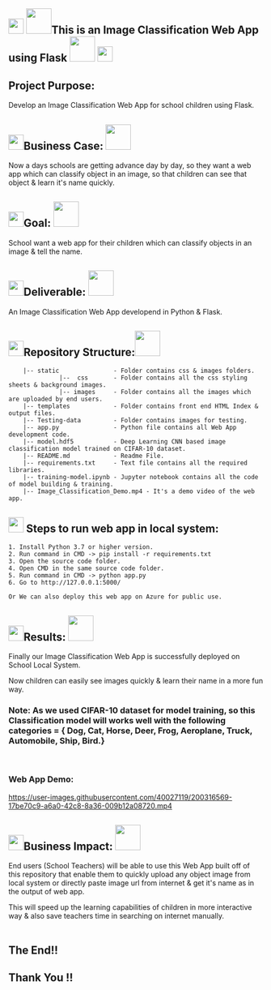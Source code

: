 ## <img src="https://media.giphy.com/media/hvRJCLFzcasrR4ia7z/giphy.gif" width="30px"> <img src = "https://media2.giphy.com/media/3OsFzorSZSUZcvo6UC/giphy.gif?cid=ecf05e47sjg7d63iong5jbzedhgn4btt0fekifdb0xv486im&rid=giphy.gif&ct=g" width="50px" height="50px">This is an Image Classification Web App using Flask <img src = "https://media2.giphy.com/media/3OsFzorSZSUZcvo6UC/giphy.gif?cid=ecf05e47sjg7d63iong5jbzedhgn4btt0fekifdb0xv486im&rid=giphy.gif&ct=g" width="50px" height="50px"> <img src="https://media.giphy.com/media/hvRJCLFzcasrR4ia7z/giphy.gif" width="30px">


## Project Purpose: 
Develop an Image Classification Web App for school children using Flask.

## <img src="https://media.giphy.com/media/hvRJCLFzcasrR4ia7z/giphy.gif" width="30px">Business Case: <img src="https://media0.giphy.com/media/2fIbmaiOnI3VlQFZEq/giphy.gif?cid=ecf05e470igd09tdexty0glpwfczouo2kwwjkd3q16k4b5pd&rid=giphy.gif&ct=g" width="50px" height="50px">
Now a days schools are getting advance day by day, so they want a web app which can classify object in an image, so that children can see that object & learn it's name quickly.

## <img src="https://media.giphy.com/media/hvRJCLFzcasrR4ia7z/giphy.gif" width="30px">Goal: <img src= "https://media1.giphy.com/media/4K3l1JI3hRaguOsX3k/giphy.gif?cid=ecf05e47ci4ikrl6skvsw1v25tkp45ksklz2qp6620iuebma&rid=giphy.gif&ct=g" width="50px" height="50px"> 
School want a web app for their children which can classify objects in an image & tell the name. 

## <img src="https://media.giphy.com/media/hvRJCLFzcasrR4ia7z/giphy.gif" width="30px">Deliverable: <img src = "https://media2.giphy.com/media/3OsFzorSZSUZcvo6UC/giphy.gif?cid=ecf05e47sjg7d63iong5jbzedhgn4btt0fekifdb0xv486im&rid=giphy.gif&ct=g" width="50px" height="50px">
An Image Classification Web App developend in Python & Flask.

## <img src="https://media.giphy.com/media/hvRJCLFzcasrR4ia7z/giphy.gif" width="30px">Repository Structure:<img src="https://media0.giphy.com/media/9xv3zWsl4IJxYlzdVc/giphy.gif?cid=ecf05e47umbj9rn1tumml27lbnoow89h3ahgq08687taxbqb&rid=giphy.gif&ct=g" width="50px" height="50px">
~~~~~~~
    |-- static               - Folder contains css & images folders.
              |--  css       - Folder contains all the css styling sheets & background images.
              |-- images     - Folder contains all the images which are uploaded by end users.
    |-- templates            - Folder contains front end HTML Index & output files.
    |-- Testing-data         - Folder contains images for testing.
    |-- app.py               - Python file contains all Web App development code.
    |-- model.hdf5           - Deep Learning CNN based image classification model trained on CIFAR-10 dataset. 
    |-- README.md            - Readme File.
    |-- requirements.txt     - Text file contains all the required libraries.
    |-- training-model.ipynb - Jupyter notebook contains all the code of model building & training.
    |-- Image_Classification_Demo.mp4 - It's a demo video of the web app. 
~~~~~~~

## <img src="https://media.giphy.com/media/hvRJCLFzcasrR4ia7z/giphy.gif" width="30px"> Steps to run web app in local system: 
    1. Install Python 3.7 or higher version.
    2. Run command in CMD -> pip install -r requirements.txt
    3. Open the source code folder.
    4. Open CMD in the same source code folder.
    5. Run command in CMD -> python app.py 
    6. Go to http://127.0.0.1:5000/

    Or We can also deploy this web app on Azure for public use.


## <img src="https://media.giphy.com/media/hvRJCLFzcasrR4ia7z/giphy.gif" width="30px">Results: <img src = "https://media4.giphy.com/media/tpevpp8o7Gfh6/giphy.gif?cid=ecf05e47gwhfibenn6u5psw9qpgah3pczj3u9w3q92xy8cak&rid=giphy.gif&ct=g" width="50px" height="50px">
Finally our Image Classification Web App is successfully deployed on School Local System.

Now children can easily see images quickly & learn their name in a more fun way.

### **Note: As we used CIFAR-10 dataset for model training, so this Classification model will works well with the following categories = { Dog, Cat, Horse, Deer, Frog, Aeroplane, Truck, Automobile, Ship, Bird.}**

<br/>

### Web App Demo:

https://user-images.githubusercontent.com/40027119/200316569-17be70c9-a6a0-42c8-8a36-009b12a08720.mp4


## <img src="https://media.giphy.com/media/hvRJCLFzcasrR4ia7z/giphy.gif" width="30px">Business Impact: <img src = "https://media2.giphy.com/media/3OsFzorSZSUZcvo6UC/giphy.gif?cid=ecf05e47sjg7d63iong5jbzedhgn4btt0fekifdb0xv486im&rid=giphy.gif&ct=g" width="50px" height="50px">

End users (School Teachers) will be able to use this Web App built off of this repository that enable them to quickly upload any object image from local system or directly paste image url from internet & get it's name as in the output of web app.

This will speed up the learning capabilities of children in more interactive way & also save teachers time in searching on internet manually. 
<br/>
<br/>
## The End!!
## Thank You !!

